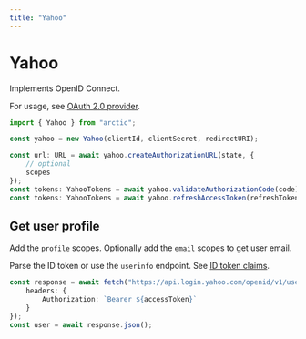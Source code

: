 ```yaml
---
title: "Yahoo"
---
```


# Yahoo

Implements OpenID Connect.

For usage, see [OAuth 2.0 provider](guides/oauth2).

```ts
import { Yahoo } from "arctic";

const yahoo = new Yahoo(clientId, clientSecret, redirectURI);
```

```ts
const url: URL = await yahoo.createAuthorizationURL(state, {
	// optional
	scopes
});
const tokens: YahooTokens = await yahoo.validateAuthorizationCode(code);
const tokens: YahooTokens = await yahoo.refreshAccessToken(refreshToken);
```

## Get user profile

Add the `profile` scopes. Optionally add the `email` scopes to get user email.

Parse the ID token or use the `userinfo` endpoint. See [ID token claims](https://developer.yahoo.com/sign-in-with-yahoo/#get-user-info-api).

```ts
const response = await fetch("https://api.login.yahoo.com/openid/v1/userinfo", {
	headers: {
		Authorization: `Bearer ${accessToken}`
	}
});
const user = await response.json();
```
